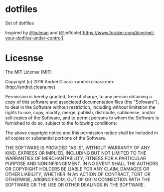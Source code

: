 # dotfiles

Set of dotfiles

Inspired by [@holman](https://github.com/holman/dotfiles) and (@jeffcole)[https://www.foraker.com/blog/get-your-dotfiles-under-control]

# Licesnse

The MIT License (MIT)

Copyright (c) 2016 Andrei Cioara <andrei.cioara.me> (http://andrei.cioara.me)

Permission is hereby granted, free of charge, to any person obtaining a copy
of this software and associated documentation files (the "Software"), to deal
in the Software without restriction, including without limitation the rights
to use, copy, modify, merge, publish, distribute, sublicense, and/or sell
copies of the Software, and to permit persons to whom the Software is
furnished to do so, subject to the following conditions:

The above copyright notice and this permission notice shall be included in all
copies or substantial portions of the Software.

THE SOFTWARE IS PROVIDED "AS IS", WITHOUT WARRANTY OF ANY KIND, EXPRESS OR
IMPLIED, INCLUDING BUT NOT LIMITED TO THE WARRANTIES OF MERCHANTABILITY,
FITNESS FOR A PARTICULAR PURPOSE AND NONINFRINGEMENT. IN NO EVENT SHALL THE
AUTHORS OR COPYRIGHT HOLDERS BE LIABLE FOR ANY CLAIM, DAMAGES OR OTHER
LIABILITY, WHETHER IN AN ACTION OF CONTRACT, TORT OR OTHERWISE, ARISING FROM,
OUT OF OR IN CONNECTION WITH THE SOFTWARE OR THE USE OR OTHER DEALINGS IN THE
SOFTWARE.